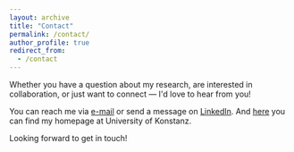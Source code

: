 ```yaml
---
layout: archive
title: "Contact"
permalink: /contact/
author_profile: true
redirect_from:
  - /contact
---
```


Whether you have a question about my research, are interested in collaboration, or just want to connect — I'd love to hear from you!

You can reach me via [e-mail](mailto:sophie.moser@t-online.de) or send a message on [LinkedIn](https://www.linkedin.com/in/sophie-moser/).
And [here](https://www.polver.uni-konstanz.de/en/kunze/team/research-associates/sophie-moser-ma/) you can find my homepage at University of Konstanz.

Looking forward to get in touch!
